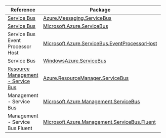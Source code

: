 | Reference | Package | Source |
|---|---|---|
|[Service Bus](messaging.servicebus-readme.md)|[Azure.Messaging.ServiceBus](https://www.nuget.org/packages/Azure.Messaging.ServiceBus)|[GitHub](https://github.com/Azure/azure-sdk-for-net/blob/main/sdk/servicebus/Azure.Messaging.ServiceBus)|
|[Service Bus](microsoft.servicebus-readme.md)|[Microsoft.Azure.ServiceBus](https://www.nuget.org/packages/Microsoft.Azure.ServiceBus)|[GitHub](https://github.com/Azure/azure-sdk-for-net/blob/main/sdk/servicebus/Microsoft.Azure.ServiceBus)|
|Service Bus Event Processor Host|[Microsoft.Azure.ServiceBus.EventProcessorHost](https://www.nuget.org/packages/Microsoft.Azure.ServiceBus.EventProcessorHost)|[GitHub](https://github.com/Azure/azure-sdk-for-net)|
|Service Bus|[WindowsAzure.ServiceBus](https://www.nuget.org/packages/WindowsAzure.ServiceBus)|[GitHub](https://github.com/Azure/azure-sdk-for-net)|
|[Resource Management - Service Bus](resourcemanager.servicebus-readme.md)|[Azure.ResourceManager.ServiceBus](https://www.nuget.org/packages/Azure.ResourceManager.ServiceBus)|[GitHub](https://github.com/Azure/azure-sdk-for-net/blob/main/sdk/servicebus/Azure.ResourceManager.ServiceBus)|
|Management - Service Bus|[Microsoft.Azure.Management.ServiceBus](https://www.nuget.org/packages/Microsoft.Azure.Management.ServiceBus)|[GitHub](https://github.com/Azure/azure-sdk-for-net)|
|Management - Service Bus Fluent|[Microsoft.Azure.Management.ServiceBus.Fluent](https://www.nuget.org/packages/Microsoft.Azure.Management.ServiceBus.Fluent)|[GitHub](https://github.com/Azure/azure-sdk-for-net)|
